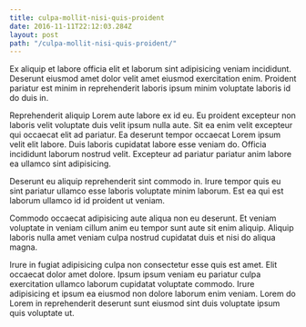 ```yaml
---
title: culpa-mollit-nisi-quis-proident
date: 2016-11-11T22:12:03.284Z
layout: post
path: "/culpa-mollit-nisi-quis-proident/"
---
```


Ex aliquip et labore officia elit et laborum sint adipisicing veniam incididunt. Deserunt eiusmod amet dolor velit amet eiusmod exercitation enim. Proident pariatur est minim in reprehenderit laboris ipsum minim voluptate laboris id do duis in.

Reprehenderit aliquip Lorem aute labore ex id eu. Eu proident excepteur non laboris velit voluptate duis velit ipsum nulla aute. Sit ea enim velit excepteur qui occaecat elit ad pariatur. Ea deserunt tempor occaecat Lorem ipsum velit elit labore. Duis laboris cupidatat labore esse veniam do. Officia incididunt laborum nostrud velit. Excepteur ad pariatur pariatur anim labore ea ullamco sint adipisicing.

Deserunt eu aliquip reprehenderit sint commodo in. Irure tempor quis eu sint pariatur ullamco esse laboris voluptate minim laborum. Est ea qui est laborum ullamco id id proident ut veniam.

Commodo occaecat adipisicing aute aliqua non eu deserunt. Et veniam voluptate in veniam cillum anim eu tempor sunt aute sit enim aliquip. Aliquip laboris nulla amet veniam culpa nostrud cupidatat duis et nisi do aliqua magna.

Irure in fugiat adipisicing culpa non consectetur esse quis est amet. Elit occaecat dolor amet dolore. Ipsum ipsum veniam eu pariatur culpa exercitation ullamco laborum cupidatat voluptate commodo. Irure adipisicing et ipsum ea eiusmod non dolore laborum enim veniam. Lorem do Lorem in reprehenderit deserunt sunt eiusmod sint duis voluptate ipsum quis voluptate ut.